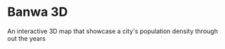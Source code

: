 # Banwa 3D

An interactive 3D map that showcase a city's population density through out the years


